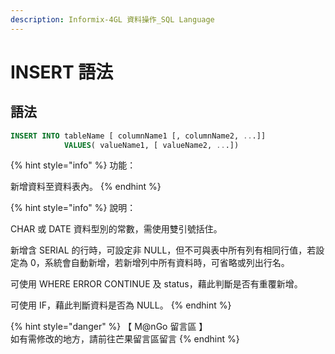 ```yaml
---
description: Informix-4GL 資料操作_SQL Language
---
```


# INSERT 語法

## 語法

```sql
INSERT INTO tableName [ columnName1 [, columnName2, ...]]
            VALUES( valueName1, [ valueName2, ...])
```

{% hint style="info" %}
功能：

新增資料至資料表內。
{% endhint %}

{% hint style="info" %}
說明：

CHAR 或 DATE 資料型別的常數，需使用雙引號括住。

新增含 SERIAL 的行時，可設定非 NULL，但不可與表中所有列有相同行值，若設定為 0，系統會自動新增，若新增列中所有資料時，可省略或列出行名。

可使用 WHERE ERROR CONTINUE 及 status，藉此判斷是否有重覆新增。

可使用 IF，藉此判斷資料是否為 NULL。
{% endhint %}

{% hint style="danger" %}
【 M@nGo 留言區 】\
如有需修改的地方，請前往芒果留言區留言
{% endhint %}
